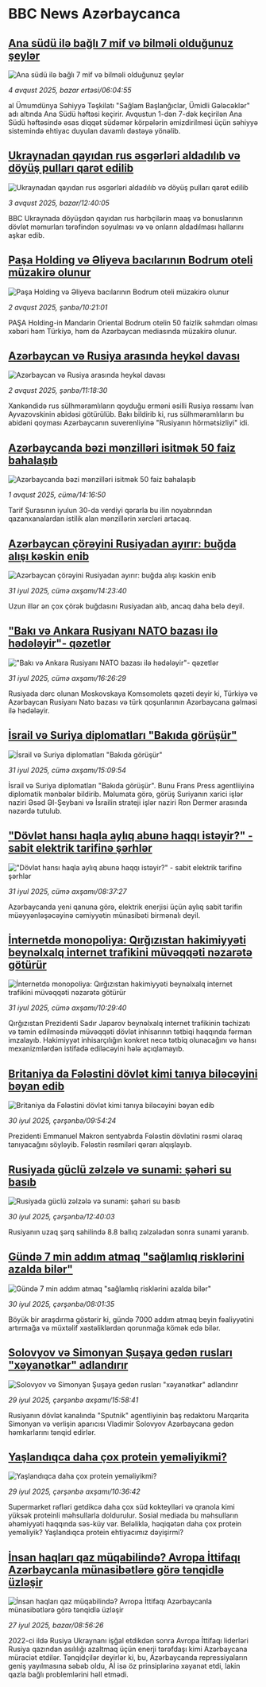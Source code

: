 # BBC News Azərbaycanca## [Ana südü ilə bağlı 7 mif və bilməli olduğunuz şeylər](https://www.bbc.com/azeri/articles/c87m4nkr7n5o?at_medium=RSS&at_campaign=rss?at_campaign=githubrss)![Ana südü ilə bağlı 7 mif və bilməli olduğunuz şeylər](https://ichef.bbci.co.uk/ace/ws/240/cpsprodpb/e418/live/5bf91a90-3292-11ee-9edf-f5e2f1f9bf2a.jpg)_4 avqust 2025, bazar ertəsi/06:04:55_al
Ümumdünya Səhiyyə Təşkilatı "Sağlam Başlanğıclar, Ümidli Gələcəklər" adı altında Ana Südü həftəsi keçirir. Avqustun 1-dən 7-dək keçirilən Ana Südü həftəsində əsas diqqət südəmər körpələrin əmizdirilməsi üçün səhiyyə sistemində ehtiyac duyulan davamlı dəstəyə yönəlib.## [Ukraynadan qayıdan rus əsgərləri aldadılıb və döyüş pulları qarət edilib](https://www.bbc.com/azeri/articles/cdxynxzy5e7o?at_medium=RSS&at_campaign=rss?at_campaign=githubrss)![Ukraynadan qayıdan rus əsgərləri aldadılıb və döyüş pulları qarət edilib](https://ichef.bbci.co.uk/ace/ws/240/cpsprodpb/ef2c/live/386b2040-6c7a-11f0-9558-7138ef2ed62f.jpg)_3 avqust 2025, bazar/12:40:05_BBC Ukraynada döyüşdən qayıdan rus hərbçilərin maaş və bonuslarının dövlət məmurları tərəfindən soyulması və və onların aldadılması hallarını aşkar edib.## [Paşa Holding və Əliyeva bacılarının Bodrum oteli müzakirə olunur](https://www.bbc.com/azeri/articles/c05el6pjlj2o?at_medium=RSS&at_campaign=rss?at_campaign=githubrss)![Paşa Holding və Əliyeva bacılarının Bodrum oteli müzakirə olunur](https://ichef.bbci.co.uk/ace/ws/240/cpsprodpb/f7cd/live/e81a5d50-6f89-11f0-8d8d-0b5ce2e05bd0.png)_2 avqust 2025, şənbə/10:21:01_PAŞA Holding-in Mandarin Oriental Bodrum otelin 50 faizlik səhmdarı olması xəbəri həm Türkiyə, həm də Azərbaycan mediasında müzakirə olunur.## [Azərbaycan və Rusiya arasında heykəl davası](https://www.bbc.com/azeri/articles/c9vdkwegnweo?at_medium=RSS&at_campaign=rss?at_campaign=githubrss)![Azərbaycan və Rusiya arasında heykəl davası](https://ichef.bbci.co.uk/ace/ws/240/cpsprodpb/8f1a/live/46851300-6f92-11f0-8d8d-0b5ce2e05bd0.png)_2 avqust 2025, şənbə/11:18:30_Xankəndidə rus sülhməramlıların qoyduğu erməni əsilli Rusiya rəssamı İvan Ayvazovskinin abidəsi götürülüb.
Bakı bildirib ki, rus sülhməramlıların bu abidəni qoyması Azərbaycanın suverenliyinə "Rusiyanın hörmətsizliyi" idi.## [Azərbaycanda bəzi mənzilləri isitmək 50 faiz bahalaşıb](https://www.bbc.com/azeri/articles/c3dpx7y019mo?at_medium=RSS&at_campaign=rss?at_campaign=githubrss)![Azərbaycanda bəzi mənzilləri isitmək 50 faiz bahalaşıb](https://ichef.bbci.co.uk/ace/ws/240/cpsprodpb/6ced/live/dc4a61f0-6edf-11f0-8dbd-f3d32ebd3327.jpg)_1 avqust 2025, cümə/14:16:50_Tarif Şurasının iyulun 30-da verdiyi qərarla bu ilin noyabrından qazanxanalardan istilik alan mənzillərin xərcləri artacaq.## [Azərbaycan çörəyini Rusiyadan ayırır: buğda alışı kəskin enib](https://www.bbc.com/azeri/articles/ckgex1kxvv7o?at_medium=RSS&at_campaign=rss?at_campaign=githubrss)![Azərbaycan çörəyini Rusiyadan ayırır: buğda alışı kəskin enib](https://ichef.bbci.co.uk/ace/ws/240/cpsprodpb/c906/live/1b9cbd20-6e19-11f0-aa33-1bf5e0b3ec8e.jpg)_31 iyul 2025, cümə axşamı/14:23:40_Uzun illər ən çox çörək buğdasını Rusiyadan alıb, ancaq daha belə deyil.## ["Bakı və Ankara Rusiyanı NATO bazası ilə hədələyir"- qəzetlər](https://www.bbc.com/azeri/articles/c15l9n24ekjo?at_medium=RSS&at_campaign=rss?at_campaign=githubrss)!["Bakı və Ankara Rusiyanı NATO bazası ilə hədələyir"- qəzetlər](https://ichef.bbci.co.uk/ace/ws/240/cpsprodpb/1cf6/live/8ddda3c0-6e2a-11f0-91e6-fdb094521f8b.png)_31 iyul 2025, cümə axşamı/16:26:29_Rusiyada dərc olunan Moskovskaya Komsomolets qəzeti deyir ki, Türkiyə və Azərbaycan Rusiyanı Nato bazası və türk qoşunlarının Azərbaycana gəlməsi ilə hədələyir.## [İsrail və Suriya diplomatları "Bakıda görüşür"](https://www.bbc.com/azeri/articles/ckgd05pzzw7o?at_medium=RSS&at_campaign=rss?at_campaign=githubrss)![İsrail və Suriya diplomatları "Bakıda görüşür"](https://ichef.bbci.co.uk/ace/ws/240/cpsprodpb/1f21/live/2548c420-6e20-11f0-afd5-a5eded1f0c9f.jpg)_31 iyul 2025, cümə axşamı/15:09:54_İsrail və Suriya diplomatları "Bakıda görüşür".
Bunu Frans Press agentliiyinə diplomatik mənbələr bildirib.
Məlumata görə, görüş Suriyanın xarici işlər naziri Əsəd Əl-Şeybani və İsrailin strateji işlər naziri Ron Dermer arasında nəzərdə tutulub.## ["Dövlət hansı haqla aylıq abunə haqqı istəyir?" - sabit elektrik tarifinə şərhlər](https://www.bbc.com/azeri/articles/cy7ykkxe5jzo?at_medium=RSS&at_campaign=rss?at_campaign=githubrss)!["Dövlət hansı haqla aylıq abunə haqqı istəyir?" - sabit elektrik tarifinə şərhlər](https://ichef.bbci.co.uk/ace/ws/240/cpsprodpb/d9c3/live/7aadc6c0-6de6-11f0-a892-515a56809149.jpg)_31 iyul 2025, cümə axşamı/08:37:27_Azərbaycanda yeni qanuna görə, elektrik enerjisi üçün aylıq sabit tarifin müəyyənləşəcəyinə cəmiyyətin münasibəti birmənalı deyil.## [İnternetdə monopoliya: Qırğızıstan hakimiyyəti beynəlxalq internet trafikini müvəqqəti nəzarətə götürür](https://www.bbc.com/azeri/articles/cvgprr24l2wo?at_medium=RSS&at_campaign=rss?at_campaign=githubrss)![İnternetdə monopoliya: Qırğızıstan hakimiyyəti beynəlxalq internet trafikini müvəqqəti nəzarətə götürür](https://ichef.bbci.co.uk/ace/ws/240/cpsprodpb/8bac/live/92f15ce0-6c8f-11f0-bf2e-55eecfefc576.jpg)_31 iyul 2025, cümə axşamı/10:29:40_Qırğızıstan Prezidenti Sadır Japarov beynəlxalq internet trafikinin təchizatı və təmin edilməsində müvəqqəti dövlət inhisarının tətbiqi haqqında fərman imzalayıb. 
Hakimiyyət inhisarçılığın konkret necə tətbiq olunacağını və hansı mexanizmlərdən istifadə ediləcəyini hələ açıqlamayıb.## [Britaniya da Fələstini dövlət kimi tanıya biləcəyini bəyan edib](https://www.bbc.com/azeri/articles/cpwqwj8ey44o?at_medium=RSS&at_campaign=rss?at_campaign=githubrss)![Britaniya da Fələstini dövlət kimi tanıya biləcəyini bəyan edib](https://ichef.bbci.co.uk/ace/ws/240/cpsprodpb/8417/live/0ec4b880-6d2b-11f0-8bda-310deb9e6bbf.png)_30 iyul 2025, çərşənbə/09:54:24_Prezidenti Emmanuel Makron sentyabrda Fələstin dövlətini rəsmi olaraq tanıyacağını söyləyib. 
Fələstin rəsmiləri qərarı alqışlayıb.## [Rusiyada güclü zəlzələ və sunami: şəhəri su basıb](https://www.bbc.com/azeri/articles/ckgel9xrgj0o?at_medium=RSS&at_campaign=rss?at_campaign=githubrss)![Rusiyada güclü zəlzələ və sunami: şəhəri su basıb](https://ichef.bbci.co.uk/ace/ws/240/cpsprodpb/fb43/live/2b998ab0-6d41-11f0-8dbd-f3d32ebd3327.jpg)_30 iyul 2025, çərşənbə/12:40:03_Rusiyanın uzaq şərq sahilində 8.8 ballıq zəlzələdən sonra sunami yaranıb.## [Gündə 7 min addım atmaq "sağlamlıq risklərini azalda bilər" ](https://www.bbc.com/azeri/articles/c2096g45wrxo?at_medium=RSS&at_campaign=rss?at_campaign=githubrss)![Gündə 7 min addım atmaq "sağlamlıq risklərini azalda bilər" ](https://ichef.bbci.co.uk/ace/ws/240/cpsprodpb/5f46/live/8eb670e0-6d14-11f0-8dbd-f3d32ebd3327.jpg)_30 iyul 2025, çərşənbə/08:01:35_Böyük bir araşdırma göstərir ki, gündə 7000 addım atmaq beyin fəaliyyətini artırmağa və müxtəlif xəstəliklərdən qorunmağa kömək edə bilər.## [Solovyov və Simonyan Şuşaya gedən rusları "xəyanətkar" adlandırır](https://www.bbc.com/azeri/articles/cewy2x4rzq0o?at_medium=RSS&at_campaign=rss?at_campaign=githubrss)![Solovyov və Simonyan Şuşaya gedən rusları "xəyanətkar" adlandırır](https://ichef.bbci.co.uk/ace/ws/240/cpsprodpb/64d8/live/addce560-6c94-11f0-9a27-87bb9aa7e3da.jpg)_29 iyul 2025, çərşənbə axşamı/15:58:41_Rusiyanın dövlət kanalında "Sputnik" agentliyinin baş redaktoru Marqarita Simonyan və verlişin aparıcısı Vladimir Solovyov Azərbaycana gedən həmkarlarını tənqid edirlər.## [Yaşlandıqca daha çox protein yeməliyikmi?](https://www.bbc.com/azeri/articles/c07pn7yn515o?at_medium=RSS&at_campaign=rss?at_campaign=githubrss)![Yaşlandıqca daha çox protein yeməliyikmi?](https://ichef.bbci.co.uk/ace/ws/240/cpsprodpb/23a2/live/f94f7be0-6963-11f0-9519-e3a8ae3ab590.jpg)_29 iyul 2025, çərşənbə axşamı/10:36:42_Supermarket rəfləri getdikcə daha çox süd kokteylləri və qranola kimi yüksək proteinli məhsullarla doldurulur. Sosial mediada bu məhsulların əhəmiyyəti haqqında səs-küy var.
Beləliklə, həqiqətən daha çox protein yeməliyik? Yaşlandıqca protein ehtiyacımız dəyişirmi?## [İnsan haqları qaz müqabilində? Avropa İttifaqı Azərbaycanla münasibətlərə görə tənqidlə üzləşir](https://www.bbc.com/azeri/articles/c776ln61ym1o?at_medium=RSS&at_campaign=rss?at_campaign=githubrss)![İnsan haqları qaz müqabilində? Avropa İttifaqı Azərbaycanla münasibətlərə görə tənqidlə üzləşir](https://ichef.bbci.co.uk/ace/ws/240/cpsprodpb/9ecf/live/3279fea0-6963-11f0-b2d3-f75ba2a92ec7.jpg)_27 iyul 2025, bazar/08:56:26_2022-ci ildə Rusiya Ukraynanı işğal etdikdən sonra Avropa İttifaqı liderləri Rusiya qazından asılılığı azaltmaq üçün enerji tərəfdaşı kimi Azərbaycana müraciət etdilər. Tənqidçilər deyirlər ki, bu, Azərbaycanda repressiyaların geniş yayılmasına səbəb oldu, Aİ isə öz prinsiplərinə xəyanət etdi, lakin qazla bağlı problemlərini həll etmədi.
